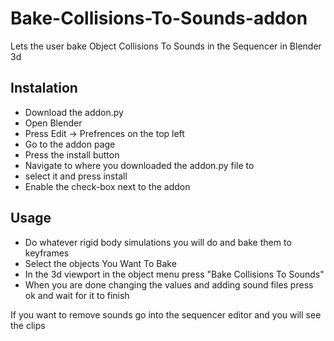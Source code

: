 # Bake-Collisions-To-Sounds-addon
Lets the user bake Object Collisions To Sounds in the Sequencer in Blender 3d

**Instalation**
---------------
 - Download the addon.py
 - Open Blender
 - Press Edit -> Prefrences on the top left
 - Go to the addon page
 - Press the install button
 - Navigate to where you downloaded the addon.py file to
 - select it and press install
 - Enable the check-box next to the addon


**Usage**
---------
 - Do whatever rigid body simulations you will do and bake them to keyframes
 - Select the objects You Want To Bake
 - In the 3d viewport in the object menu press "Bake Collisions To Sounds"
 - When you are done changing the values and adding sound files press ok and wait for it to finish
 
 If you want to remove sounds go into the sequencer editor and you will see the clips
 
